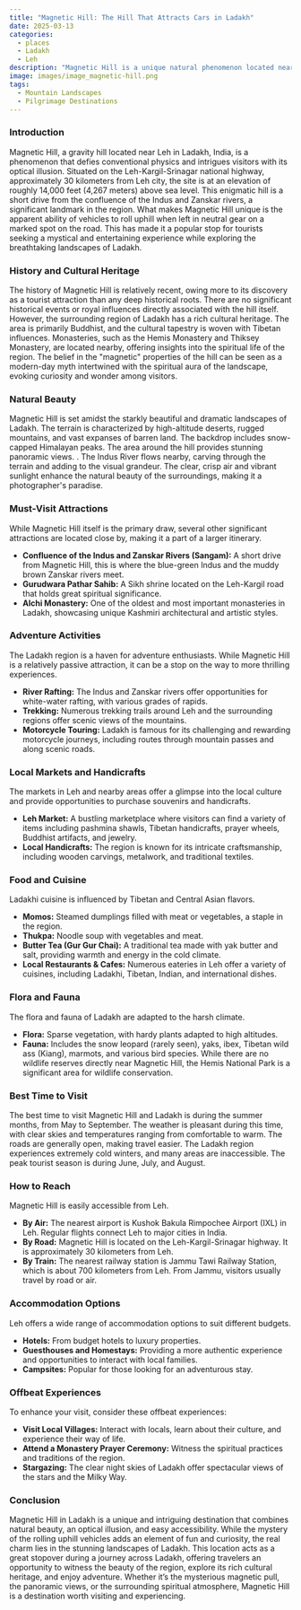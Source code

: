 ```yaml
---
title: "Magnetic Hill: The Hill That Attracts Cars in Ladakh"
date: 2025-03-13
categories:
  - places
  - Ladakh
  - Leh
description: "Magnetic Hill is a unique natural phenomenon located near Leh in Ladakh, India. It is known for its mysterious magnetic properties that cause cars and other vehicles to be drawn towards it. The hill is surrounded by beautiful landscapes, offering breathtaking views of the surrounding valleys and mountains. It is a popular tourist attraction and a must-visit for those exploring the unique natural wonders of Ladakh."
image: images/image_magnetic-hill.png
tags: 
  - Mountain Landscapes
  - Pilgrimage Destinations
---
```



### **Introduction**

Magnetic Hill, a gravity hill located near Leh in Ladakh, India, is a phenomenon that defies conventional physics and intrigues visitors with its optical illusion. Situated on the Leh-Kargil-Srinagar national highway, approximately 30 kilometers from Leh city, the site is at an elevation of roughly 14,000 feet (4,267 meters) above sea level. This enigmatic hill is a short drive from the confluence of the Indus and Zanskar rivers, a significant landmark in the region. What makes Magnetic Hill unique is the apparent ability of vehicles to roll uphill when left in neutral gear on a marked spot on the road. This has made it a popular stop for tourists seeking a mystical and entertaining experience while exploring the breathtaking landscapes of Ladakh.

### **History and Cultural Heritage**

The history of Magnetic Hill is relatively recent, owing more to its discovery as a tourist attraction than any deep historical roots. There are no significant historical events or royal influences directly associated with the hill itself. However, the surrounding region of Ladakh has a rich cultural heritage. The area is primarily Buddhist, and the cultural tapestry is woven with Tibetan influences. Monasteries, such as the Hemis Monastery and Thiksey Monastery, are located nearby, offering insights into the spiritual life of the region. The belief in the "magnetic" properties of the hill can be seen as a modern-day myth intertwined with the spiritual aura of the landscape, evoking curiosity and wonder among visitors.

### **Natural Beauty**

Magnetic Hill is set amidst the starkly beautiful and dramatic landscapes of Ladakh. The terrain is characterized by high-altitude deserts, rugged mountains, and vast expanses of barren land. The backdrop includes snow-capped Himalayan peaks. The area around the hill provides stunning panoramic views. . The Indus River flows nearby, carving through the terrain and adding to the visual grandeur. The clear, crisp air and vibrant sunlight enhance the natural beauty of the surroundings, making it a photographer's paradise.

### **Must-Visit Attractions**

While Magnetic Hill itself is the primary draw, several other significant attractions are located close by, making it a part of a larger itinerary.
*   **Confluence of the Indus and Zanskar Rivers (Sangam):** A short drive from Magnetic Hill, this is where the blue-green Indus and the muddy brown Zanskar rivers meet.
*   **Gurudwara Pathar Sahib:** A Sikh shrine located on the Leh-Kargil road that holds great spiritual significance. 
*   **Alchi Monastery:** One of the oldest and most important monasteries in Ladakh, showcasing unique Kashmiri architectural and artistic styles.

### **Adventure Activities**

The Ladakh region is a haven for adventure enthusiasts. While Magnetic Hill is a relatively passive attraction, it can be a stop on the way to more thrilling experiences.
*   **River Rafting:** The Indus and Zanskar rivers offer opportunities for white-water rafting, with various grades of rapids.
*   **Trekking:** Numerous trekking trails around Leh and the surrounding regions offer scenic views of the mountains.
*   **Motorcycle Touring:** Ladakh is famous for its challenging and rewarding motorcycle journeys, including routes through mountain passes and along scenic roads. 

### **Local Markets and Handicrafts**

The markets in Leh and nearby areas offer a glimpse into the local culture and provide opportunities to purchase souvenirs and handicrafts.
*   **Leh Market:** A bustling marketplace where visitors can find a variety of items including pashmina shawls, Tibetan handicrafts, prayer wheels, Buddhist artifacts, and jewelry.
*   **Local Handicrafts:** The region is known for its intricate craftsmanship, including wooden carvings, metalwork, and traditional textiles.

### **Food and Cuisine**

Ladakhi cuisine is influenced by Tibetan and Central Asian flavors.
*   **Momos:** Steamed dumplings filled with meat or vegetables, a staple in the region.
*   **Thukpa:** Noodle soup with vegetables and meat.
*   **Butter Tea (Gur Gur Chai):** A traditional tea made with yak butter and salt, providing warmth and energy in the cold climate.
*   **Local Restaurants & Cafes:** Numerous eateries in Leh offer a variety of cuisines, including Ladakhi, Tibetan, Indian, and international dishes.

### **Flora and Fauna**

The flora and fauna of Ladakh are adapted to the harsh climate.
*   **Flora:** Sparse vegetation, with hardy plants adapted to high altitudes.
*   **Fauna:** Includes the snow leopard (rarely seen), yaks, ibex, Tibetan wild ass (Kiang), marmots, and various bird species. While there are no wildlife reserves directly near Magnetic Hill, the Hemis National Park is a significant area for wildlife conservation.

### **Best Time to Visit**

The best time to visit Magnetic Hill and Ladakh is during the summer months, from May to September. The weather is pleasant during this time, with clear skies and temperatures ranging from comfortable to warm. The roads are generally open, making travel easier. The Ladakh region experiences extremely cold winters, and many areas are inaccessible. The peak tourist season is during June, July, and August.

### **How to Reach**

Magnetic Hill is easily accessible from Leh.
*   **By Air:** The nearest airport is Kushok Bakula Rimpochee Airport (IXL) in Leh. Regular flights connect Leh to major cities in India.
*   **By Road:** Magnetic Hill is located on the Leh-Kargil-Srinagar highway. It is approximately 30 kilometers from Leh.
*   **By Train:** The nearest railway station is Jammu Tawi Railway Station, which is about 700 kilometers from Leh. From Jammu, visitors usually travel by road or air.

### **Accommodation Options**

Leh offers a wide range of accommodation options to suit different budgets.
*   **Hotels:** From budget hotels to luxury properties.
*   **Guesthouses and Homestays:** Providing a more authentic experience and opportunities to interact with local families.
*   **Campsites:** Popular for those looking for an adventurous stay.

### **Offbeat Experiences**

To enhance your visit, consider these offbeat experiences:
*   **Visit Local Villages:** Interact with locals, learn about their culture, and experience their way of life.
*   **Attend a Monastery Prayer Ceremony:** Witness the spiritual practices and traditions of the region.
*   **Stargazing:** The clear night skies of Ladakh offer spectacular views of the stars and the Milky Way. 

### **Conclusion**

Magnetic Hill in Ladakh is a unique and intriguing destination that combines natural beauty, an optical illusion, and easy accessibility. While the mystery of the rolling uphill vehicles adds an element of fun and curiosity, the real charm lies in the stunning landscapes of Ladakh. This location acts as a great stopover during a journey across Ladakh, offering travelers an opportunity to witness the beauty of the region, explore its rich cultural heritage, and enjoy adventure. Whether it’s the mysterious magnetic pull, the panoramic views, or the surrounding spiritual atmosphere, Magnetic Hill is a destination worth visiting and experiencing.


